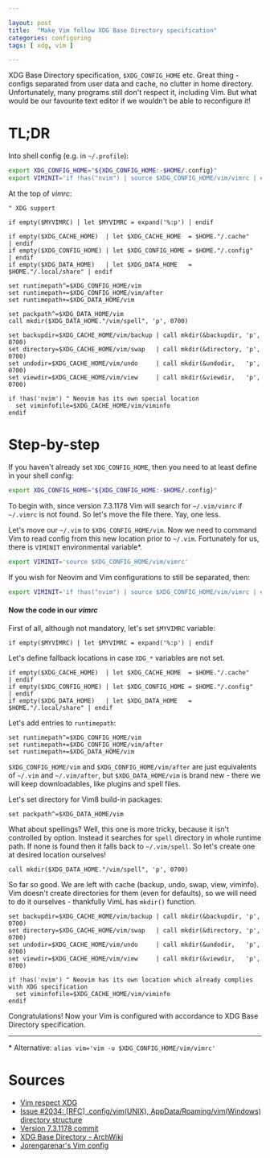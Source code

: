 ```yaml
---

layout: post
title:  "Make Vim follow XDG Base Directory specification"
categories: configuring
tags: [ xdg, vim ]

---
```


XDG Base Directory specification, `$XDG_CONFIG_HOME` etc. Great thing - configs
separated from user data and cache, no clutter in home directory. Unfortunately,
many programs still don't respect it, including Vim. But what would be our favourite
text editor if we wouldn't be able to reconfigure it!

# TL;DR

Into shell config (e.g. in `~/.profile`):
```sh
export XDG_CONFIG_HOME="${XDG_CONFIG_HOME:-$HOME/.config}"
export VIMINIT='if !has("nvim") | source $XDG_CONFIG_HOME/vim/vimrc | endif'
```

At the top of _vimrc_:
```vim
" XDG support

if empty($MYVIMRC) | let $MYVIMRC = expand('%:p') | endif

if empty($XDG_CACHE_HOME)  | let $XDG_CACHE_HOME  = $HOME."/.cache"       | endif
if empty($XDG_CONFIG_HOME) | let $XDG_CONFIG_HOME = $HOME."/.config"      | endif
if empty($XDG_DATA_HOME)   | let $XDG_DATA_HOME   = $HOME."/.local/share" | endif

set runtimepath^=$XDG_CONFIG_HOME/vim
set runtimepath+=$XDG_CONFIG_HOME/vim/after
set runtimepath+=$XDG_DATA_HOME/vim

set packpath^=$XDG_DATA_HOME/vim
call mkdir($XDG_DATA_HOME."/vim/spell", 'p', 0700)

set backupdir=$XDG_CACHE_HOME/vim/backup | call mkdir(&backupdir, 'p', 0700)
set directory=$XDG_CACHE_HOME/vim/swap   | call mkdir(&directory, 'p', 0700)
set undodir=$XDG_CACHE_HOME/vim/undo     | call mkdir(&undodir,   'p', 0700)
set viewdir=$XDG_CACHE_HOME/vim/view     | call mkdir(&viewdir,   'p', 0700)

if !has('nvim') " Neovim has its own special location
  set viminfofile=$XDG_CACHE_HOME/vim/viminfo
endif
```

# Step-by-step

If you haven't already set `XDG_CONFIG_HOME`, then you need to at least define
in your shell config:
```sh
export XDG_CONFIG_HOME="${XDG_CONFIG_HOME:-$HOME/.config}"
```

To begin with, since version 7.3.1178 Vim will search for `~/.vim/vimrc` if
`~/.vimrc` is not found. So let's move the file there. Yay, one less.

Let's move our `~/.vim` to `$XDG_CONFIG_HOME/vim`. Now we need to command Vim
to read config from this new location prior to `~/.vim`. Fortunately for us,
there is `VIMINIT` environmental variable\*.

```sh
export VIMINIT='source $XDG_CONFIG_HOME/vim/vimrc'
```

If you wish for Neovim and Vim configurations to still be separated, then:

```sh
export VIMINIT='if !has("nvim") | source $XDG_CONFIG_HOME/vim/vimrc | endif'
```

#### Now the code in our _vimrc_

First of all, although not mandatory, let's set `$MYVIMRC` variable:
```vim
if empty($MYVIMRC) | let $MYVIMRC = expand('%:p') | endif
```

Let's define fallback locations in case `XDG_*` variables are not set.
```vim
if empty($XDG_CACHE_HOME)  | let $XDG_CACHE_HOME  = $HOME."/.cache"       | endif
if empty($XDG_CONFIG_HOME) | let $XDG_CONFIG_HOME = $HOME."/.config"      | endif
if empty($XDG_DATA_HOME)   | let $XDG_DATA_HOME   = $HOME."/.local/share" | endif
```

Let's add entries to `runtimepath`:
```vim
set runtimepath^=$XDG_CONFIG_HOME/vim
set runtimepath+=$XDG_CONFIG_HOME/vim/after
set runtimepath+=$XDG_DATA_HOME/vim
```

`$XDG_CONFIG_HOME/vim` and `$XDG_CONFIG_HOME/vim/after` are just equivalents of
`~/.vim` and `~/.vim/after`, but `$XDG_DATA_HOME/vim` is brand new - there we
will keep downloadables, like plugins and spell files.

Let's set directory for Vim8 build-in packages:
```vim
set packpath^=$XDG_DATA_HOME/vim
```

What about spellings? Well, this one is more tricky, because it isn't controlled
by option. Instead it searches for `spell` directory in whole runtime path. If
none is found then it falls back to `~/.vim/spell`. So let's create one at desired
location ourselves!
```vim
call mkdir($XDG_DATA_HOME."/vim/spell", 'p', 0700)
```

So far so good. We are left with cache (backup, undo, swap, view, viminfo).
Vim doesn't create directories for them (even for defaults), so we will need
to do it ourselves - thankfully VimL has `mkdir()` function.
```vim
set backupdir=$XDG_CACHE_HOME/vim/backup | call mkdir(&backupdir, 'p', 0700)
set directory=$XDG_CACHE_HOME/vim/swap   | call mkdir(&directory, 'p', 0700)
set undodir=$XDG_CACHE_HOME/vim/undo     | call mkdir(&undodir,   'p', 0700)
set viewdir=$XDG_CACHE_HOME/vim/view     | call mkdir(&viewdir,   'p', 0700)

if !has('nvim') " Neovim has its own location which already complies with XDG specification
  set viminfofile=$XDG_CACHE_HOME/vim/viminfo
endif
```

Congratulations! Now your Vim is configured with accordance to XDG Base Directory specification.

---

\* Alternative: `alias vim='vim -u $XDG_CONFIG_HOME/vim/vimrc'`

# Sources
* [Vim respect XDG](https://tlvince.com/vim-respect-xdg)
* [Issue #2034: [RFC] .config/vim(UNIX), AppData/Roaming/vim(Windows) directory structure](https://github.com/vim/vim/issues/2034)
* [Version 7.3.1178 commit](https://github.com/vim/vim/commit/6a459902592e2a4ba68)
* [XDG Base Directory - ArchWiki](https://wiki.archlinux.org/index.php/XDG_Base_Directory)
* [Jorengarenar's Vim config](https://github.com/Jorengarenar/dotfiles/tree/master/vim)
